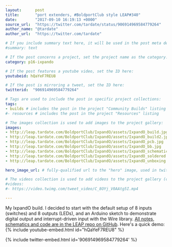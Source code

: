 ```yaml
---
layout:      post
title:       "port extenders, #BoldportClub style LEAP#340"
date:        "2017-09-10 16:19:13 +0000"
source_url:  "https://twitter.com/tardate/status/906914969584779264"
author_name: "@tardate"
author_url:  "https://twitter.com/tardate"

# If you include summary text here, it will be used in the post meta description instead of an excerpt from the post body
#summary: text

# If the post concerns a project, set the project name as the category:
category: p16-ixpando

# If the post features a youtube video, set the ID here:
youtubeid: hQaYeF7REU8

# If the post is mirroring a tweet, set the ID here:
twitterid:  "906914969584779264"

# Tags are used to include the post in specific project collections:
tags:
- builds # includes the post in the project "Community Builds" listing
#- resources # includes the post in the project "Resources" listing

# The images collection is used to add images to the project gallery:
images:
- http://leap.tardate.com/BoldportClub/IxpandO/assets/IxpandO_build.jpg
- http://leap.tardate.com/BoldportClub/IxpandO/assets/IxpandO_build2.jpg
- http://leap.tardate.com/BoldportClub/IxpandO/assets/IxpandO_pcb.jpg
- http://leap.tardate.com/BoldportClub/IxpandO/assets/IxpandO_bb.jpg
- http://leap.tardate.com/BoldportClub/IxpandO/assets/IxpandO_schematic.jpg
- http://leap.tardate.com/BoldportClub/IxpandO/assets/IxpandO_soldered.jpg
- http://leap.tardate.com/BoldportClub/IxpandO/assets/IxpandO_unboxing.jpg

hero_image_url: # fully-qualified url to the "hero" image, used in twitter cards for example

# The videos collection is used to add videos to the project gallery (currently only mp4):
#videos:
#- https://video.twimg.com/tweet_video/C_8OYj_V0AAtg5I.mp4

---
```


My IxpandO build.
I decided to start with the default setup of 8 inputs (switches) and 8 outputs (LEDs),
and an Arduino sketch to demonstrate digital output and interrupt-driven input with the Wire library.
[All notes, schematics and code are in the LEAP repo on GitHub](https://github.com/tardate/LittleArduinoProjects/tree/master/BoldportClub/IxpandO).
Here's a quick demo:
{% include youtube-embed.html id="hQaYeF7REU8" %}

{% include twitter-embed.html id='906914969584779264' %}
